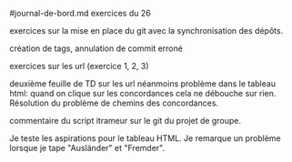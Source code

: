 #journal-de-bord.md
exercices du 26

exercices sur la mise en place du git avec la synchronisation des dépôts.

création de tags, annulation de commit erroné 

exercices sur les url (exercice 1, 2, 3)

deuxième feuille de TD sur les url
néanmoins problème dans le tableau html: quand on clique sur les concordances cela ne débouche sur rien.
Résolution du problème de chemins des concordances. 

commentaire du script itrameur sur le git du projet de groupe.

Je teste les aspirations pour le tableau HTML. Je remarque un problème lorsque je tape "Ausländer" et "Fremder". 
